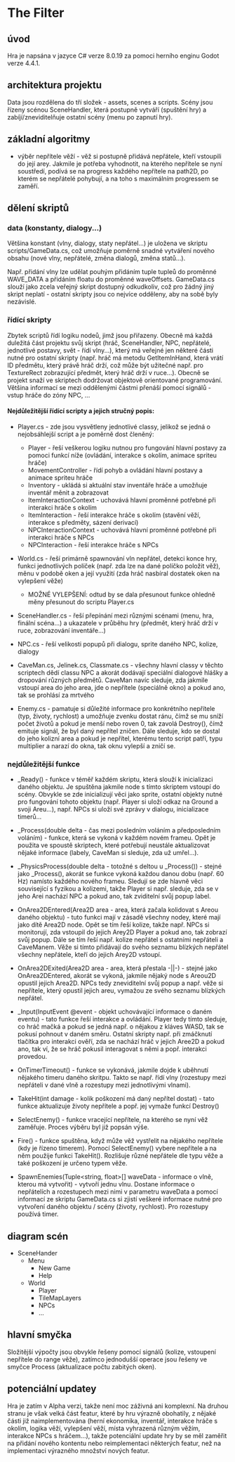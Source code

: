 # The Filter

## úvod
Hra je napsána v jazyce C# verze 8.0.19 za pomoci herního enginu Godot verze 4.4.1.

## architektura projektu
Data jsou rozdělena do tří složek - assets, scenes a scripts.
Scény jsou řízeny scénou SceneHandler, která postupně vytváří (spuštění hry) a zabíjí/zneviditelňuje ostatní scény (menu po zapnutí hry). 

## základní algoritmy
- výběr nepřítele věží - věž si postupně přidává nepřátele, kteří vstoupili do její arey. Jakmile je potřeba vyhodnotit, na kterého nepřítele se nyní soustředí, podívá se na progress každého nepřítele na path2D, po kterém se nepřátelé pohybují, a na toho s maximálním progressem se zaměří.

## dělení skriptů
### data (konstanty, dialogy...)
Většina konstant (vlny, dialogy, staty nepřátel...) je uložena ve skriptu scripts/GameData.cs, což umožňuje poměrně snadné vytváření nového obsahu (nové vlny, nepřátelé, změna dialogů, změna statů...). 

Např. přidání vlny lze udělat pouhým přidáním tuple tupleů do proměnné WAVE_DATA a přidáním floatu do proměnné waveOffsets. 
GameData.cs slouží jako zcela veřejný skript dostupný odkudkoliv, což pro žádný jiný skript neplatí - ostatní skripty jsou co nejvíce odděleny, aby na sobě byly nezávislé. 
### řídící skripty
Zbytek scriptů řídí logiku nodeů, jimž jsou přiřazeny. Obecně má každá duležitá část projektu svůj skript (hráč, SceneHandler, NPC, nepřátelé, jednotlivé postavy, svět - řídí vlny...), který má veřejné jen některé části nutné pro ostatní skripty (např. hráč má metodu GetItemInHand, která vrátí ID předmětu, který právě hráč drží, což může být užitečné např. pro TextureRect zobrazující předmět, který hráč drží v ruce...). Obecně se projekt snaží ve skriptech dodržovat objektově orientované programování. Většina informací se mezi oddělenými částmi přenáší pomocí signálů - vstup hráče do zóny NPC, ...
#### Nejdůležitější řídící scripty a jejich stručný popis:
- Player.cs - zde jsou vysvětleny jednotlivé classy, jelikož se jedná o nejobsáhlejší script a je poměrně dost členěný:
    - Player - řeší veškerou logiku nutnou pro fungování hlavní postavy za pomoci funkcí níže (ovládání, interakce s okolím, animace spriteu hráče)
    - MovementController - řídí pohyb a ovládání hlavní postavy a animace spriteu hráče
    - Inventory - ukládá si aktuální stav inventáře hráče a umožňuje inventář měnit a zobrazovat
    - ItemInteractionContext - uchovává hlavní proměnné potřebné při interakci hráče s okolím
    - ItemInteraction - řeší interakce hráče s okolím (stavění věží, interakce s předměty, sázení derivací)
    - NPCInteractionContext - uchovává hlavní proměnné potřebné při interakci hráče s NPCs
    - NPCInteraction - řeší interakce hráče s NPCs

- World.cs - řeší primárně spawnování vln nepřátel, detekci konce hry, funkci jednotlivých políček (např. zda lze na dané políčko položit věž), měnu v podobě oken a její využití (zda hráč nasbíral dostatek oken na vylepšení věže)
    - MOŽNÉ VYLEPŠENÍ: odtud by se dala přesunout funkce ohledně měny přesunout do scriptu Player.cs

- SceneHandler.cs - řeší přepínání mezi různými scénami (menu, hra, finální scéna...) a ukazatele v průběhu hry (předmět, který hráč drží v ruce, zobrazování inventáře...)

- NPC.cs - řeší velikosti popupů při dialogu, sprite daného NPC, kolize, dialogy

- CaveMan.cs, Jelinek.cs, Classmate.cs - všechny hlavní classy v těchto scriptech dědí classu NPC a akorát dodávají speciální dialogové hlášky a dropování různých předmětů. CaveMan navíc sleduje, zda jakmile vstoupí area do jeho area, jde o nepřítele (speciálně okno) a pokud ano, tak se prohlásí za mrtvého

- Enemy.cs - pamatuje si důležité informace pro konkrétního nepřítele (typ, životy, rychlost) a umožňuje zvenku dostat ránu, čímž se mu sníží počet životů a pokud je menší nebo roven 0, tak zavolá Destroy(), čímž emituje signál, že byl daný nepřítel zničen. Dále sleduje, kdo se dostal do jeho kolizní area a pokud je nepřítel, kterému tento script patří, typu multiplier a narazí do okna, tak oknu vylepší a zničí se.

### nejdůležitější funkce
- _Ready() - funkce v téměř každém skriptu, která slouží k inicializaci daného objektu. Je spuštěna jakmile node s tímto skriptem vstoupí do scény. Obvykle se zde inicializují věci jako sprite, ostatní objekty nutné pro fungování tohoto objektu (např. Player si uloží odkaz na Ground a svoji Areu...), např. NPCs si uloží své zprávy v dialogu, inicializace timerů...

- _Process(double delta - čas mezi posledním voláním a předposledním voláním) - funkce, která se vykoná v každém novém frameu. Opět je použita ve spoustě skriptech, které potřebují neustále aktualizovat nějaké informace (labely, CaveMan si sleduje, zda už umřel...).

- _PhysicsProcess(double delta - totožné s deltou u _Process()) - stejné jako _Process(), akorát se funkce vykoná každou danou dobu (např. 60 Hz) namísto každého nového frameu. Sledují se zde hlavně věci související s fyzikou a kolizemi, takže Player si např. sleduje, zda se v jeho Arei nachází NPC a pokud ano, tak zviditelní svůj popup label.

- OnArea2DEntered(Area2D area - area, která začala kolidovat s Areou daného objektu) - tuto funkci mají v zásadě všechny nodey, které mají jako dítě Area2D node. Opět se tím řeší kolize, takže např. NPCs si monitorují, zda vstoupil do jejich Arey2D Player a pokud ano, tak zobrazí svůj popup. Dále se tím řeší např. kolize nepřátel s ostatními nepřáteli a CaveManem. Věže si tímto přidávají do svého seznamu blízkých nepřátel všechny nepřátele, kteří do jejich Arey2D vstoupí.

- OnArea2DExited(Area2D area - area, která přestala -||-) - stejné jako OnArea2DEntered, akorát se vykoná, jakmile nějaký node s Areou2D opustil jejich Area2D. NPCs tedy zneviditelní svůj popup a např. věže si nepřítele, který opustil jejich areu, vymažou ze svého seznamu blízkých nepřátel.

- _Input(InputEvent @event - objekt uchovávající informace o daném eventu) - tato funkce řeší interakce a ovládání. Player tedy tímto sleduje, co hráč mačká a pokud se jedná např. o nějakou z kláves WASD, tak se pokusí pohnout v daném směru. Ostatní skripty např. při zmáčknutí tlačítka pro interakci ověří, zda se nachází hráč v jejich Aree2D a pokud ano, tak ví, že se hráč pokusil interagovat s němi a popř. interakci provedou.

- OnTimerTimeout() - funkce se vykonává, jakmile dojde k uběhnutí nějakého timeru daného skritpu. Takto se např. řídí vlny (rozestupy mezi nepřáteli v dané vlně a rozestupy mezi jednotlivými vlnami).

- TakeHit(int damage - kolik poškození má daný nepřítel dostat) - tato funkce aktualizuje životy nepřítele a popř. jej vymaže funkcí Destroy()

- SelectEnemy() - funkce vracející nepřítele, na kterého se nyní věž zaměřuje. Proces výběru byl již popsán výše.

- Fire() - funkce spuštěna, když může věž vystřelit na nějakého nepřítele (kdy je řízeno timerem). Pomocí SelectEnemy() vybere nepřítele a na něm použije funkci TakeHit(). Rozlišuje různé nepřátele dle typu věže a také poškození je určeno typem věže.

- SpawnEnemies(Tuple<string, float>[] waveData - informace o vlně, kterou má vytvořit) - vytvoří jednu vlnu. Dostane informace o nepřátelích a rozestupech mezi nimi v parametru waveData a pomocí informací ze skriptu GameData.cs si zjistí veškeré informace nutné pro vytvoření daného objektu / scény (životy, rychlost). Pro rozestupy používá timer.

## diagram scén
- SceneHander
    - Menu
        - New Game
        - Help
    - World
        - Player
        - TileMapLayers
        - NPCs
        - ...

## hlavní smyčka
Složitější výpočty jsou obvykle řešeny pomocí signálů (kolize, vstoupení nepřítele do range věže), zatímco jednodušší operace jsou řešeny ve smyčce Process (aktualizace počtu zabitých oken).

## potenciální updatey
Hra je zatím v Alpha verzi, takže není moc záživná ani komplexní. Na druhou stranu je však velká část featur, které by hru výrazně obohatily, z nějaké části již naimplementována (herní ekonomika, inventář, interakce hráče s okolím, logika věží, vylepšení věží, místa vyhrazená různým věžím, interakce NPCs s hráčem...), takže potenciální update hry by se měl zaměřit na přidání nového kontentu nebo reimplementaci některých featur, než na implementaci výrazného množství nových featur.
